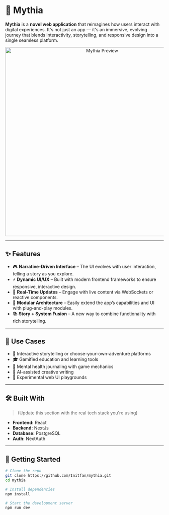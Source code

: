 # 🌌 Mythia

**Mythia** is a **novel web application** that reimagines how users interact with digital experiences. It's not just an app — it's an immersive, evolving journey that blends interactivity, storytelling, and responsive design into a single seamless platform.

<p align="center">
  <img src="./public/mythia-logo" alt="Mythia Preview" width="600"/>
</p>

---

## ✨ Features

- 🎮 **Narrative-Driven Interface** – The UI evolves with user interaction, telling a story as you explore.
- ⚡ **Dynamic UI/UX** – Built with modern frontend frameworks to ensure responsive, interactive design.
- 🔁 **Real-Time Updates** – Engage with live content via WebSockets or reactive components.
- 🧩 **Modular Architecture** – Easily extend the app’s capabilities and UI with plug-and-play modules.
- 📚 **Story + System Fusion** – A new way to combine functionality with rich storytelling.

---

## 🧠 Use Cases

- 📖 Interactive storytelling or choose-your-own-adventure platforms  
- 🎓 Gamified education and learning tools  
- 🧘 Mental health journaling with game mechanics  
- 🧠 AI-assisted creative writing  
- 🧪 Experimental web UI playgrounds

---

## 🛠️ Built With

> (Update this section with the real tech stack you're using)

- **Frontend:** React
- **Backend:** NextJs  
- **Database:** PostgreSQL  
- **Auth:** NextAuth

---

## 🚀 Getting Started

```bash
# Clone the repo
git clone https://github.com/Initfan/mythia.git
cd mythia

# Install dependencies
npm install

# Start the development server
npm run dev
